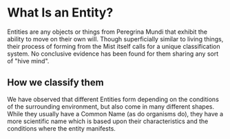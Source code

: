 # What Is an Entity?
Entities are any objects or things from Peregrina Mundi that exhibit the ability to move on their own will. Though superficially similar to living things, their process of forming from the Mist itself calls for a unique classification system. No conclusive evidence has been found for them sharing any sort of "hive mind".

## How we classify them
We have observed that different Entities form depending on the conditions of the surrounding environment, but also come in many different shapes. While they usually have a Common Name (as do organisms do), they have a more scientific name which is based upon their characteristics and the conditions where the entity manifests.
